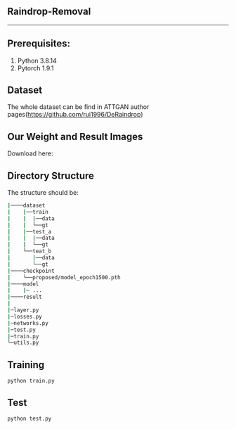 ## Raindrop-Removal
---
## Prerequisites:
1. Python 3.8.14
2. Pytorch 1.9.1 

## Dataset 

The whole dataset can be find in ATTGAN author pages(https://github.com/rui1996/DeRaindrop)

## Our Weight and Result Images

Download here:

## Directory Structure

The structure should be:
```bash
|────dataset
|    |──train
|    |  |──data
|    |  └──gt
|    |──test_a
|    |  |──data
|    |  └──gt
|    └──teat_b
|       |──data
|       └──gt
|────checkpoint
|    └──proposed/model_epoch1500.pth
|────model
|    |─ ...
|────result
|
|─layer.py
|─losses.py
|─networks.py
|─test.py
|─train.py
└─utils.py

```
## Training
```
python train.py
```
## Test
```
python test.py 
```

